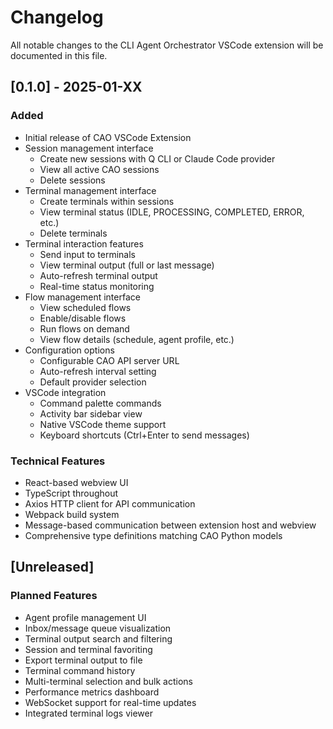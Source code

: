 # Changelog

All notable changes to the CLI Agent Orchestrator VSCode extension will be documented in this file.

## [0.1.0] - 2025-01-XX

### Added

- Initial release of CAO VSCode Extension
- Session management interface
  - Create new sessions with Q CLI or Claude Code provider
  - View all active CAO sessions
  - Delete sessions
- Terminal management interface
  - Create terminals within sessions
  - View terminal status (IDLE, PROCESSING, COMPLETED, ERROR, etc.)
  - Delete terminals
- Terminal interaction features
  - Send input to terminals
  - View terminal output (full or last message)
  - Auto-refresh terminal output
  - Real-time status monitoring
- Flow management interface
  - View scheduled flows
  - Enable/disable flows
  - Run flows on demand
  - View flow details (schedule, agent profile, etc.)
- Configuration options
  - Configurable CAO API server URL
  - Auto-refresh interval setting
  - Default provider selection
- VSCode integration
  - Command palette commands
  - Activity bar sidebar view
  - Native VSCode theme support
  - Keyboard shortcuts (Ctrl+Enter to send messages)

### Technical Features

- React-based webview UI
- TypeScript throughout
- Axios HTTP client for API communication
- Webpack build system
- Message-based communication between extension host and webview
- Comprehensive type definitions matching CAO Python models

## [Unreleased]

### Planned Features

- Agent profile management UI
- Inbox/message queue visualization
- Terminal output search and filtering
- Session and terminal favoriting
- Export terminal output to file
- Terminal command history
- Multi-terminal selection and bulk actions
- Performance metrics dashboard
- WebSocket support for real-time updates
- Integrated terminal logs viewer
